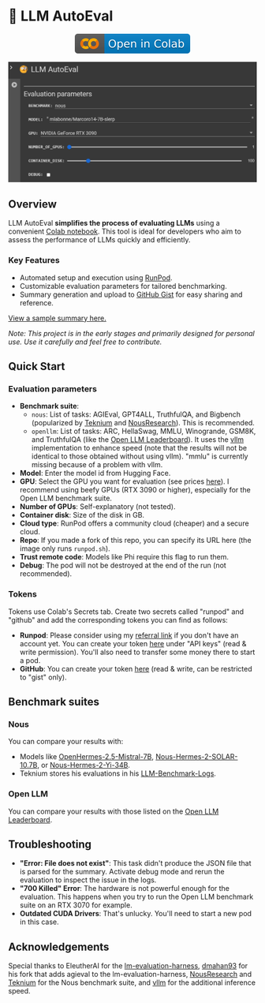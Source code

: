 # 🧐 LLM AutoEval

<p align="center">
<a href="https://colab.research.google.com/drive/1Igs3WZuXAIv9X0vwqiE90QlEPys8e8Oa?usp=sharing"><img src="img/colab.svg" alt="Open In Colab"></a></center>
</p>

<p align="center">
<img src='img/llmautoeval.png'>
</p>

## Overview

LLM AutoEval **simplifies the process of evaluating LLMs** using a convenient [Colab notebook](https://colab.research.google.com/drive/1Igs3WZuXAIv9X0vwqiE90QlEPys8e8Oa?usp=sharing). This tool is ideal for developers who aim to assess the performance of LLMs quickly and efficiently.

### Key Features

* Automated setup and execution using [RunPod](https://runpod.io?ref=9nvk2srl).
* Customizable evaluation parameters for tailored benchmarking.
* Summary generation and upload to [GitHub Gist](https://gist.github.com/) for easy sharing and reference.

[View a sample summary here.](https://gist.github.com/mlabonne/88b21dd9698ffed75d6163ebdc2f6cc8)

*Note: This project is in the early stages and primarily designed for personal use. Use it carefully and feel free to contribute.*

## Quick Start

### Evaluation parameters

* **Benchmark suite**: 
    * `nous`: List of tasks: AGIEval, GPT4ALL, TruthfulQA, and Bigbench (popularized by [Teknium](https://github.com/teknium1) and [NousResearch](https://github.com/NousResearch)). This is recommended.
    * `openllm`: List of tasks: ARC, HellaSwag, MMLU, Winogrande, GSM8K, and TruthfulQA (like the [Open LLM Leaderboard](https://huggingface.co/spaces/HuggingFaceH4/open_llm_leaderboard)). It uses the [vllm](https://docs.vllm.ai/) implementation to enhance speed (note that the results will not be identical to those obtained without using vllm). "mmlu" is currently missing because of a problem with vllm.
* **Model**: Enter the model id from Hugging Face.
* **GPU**: Select the GPU you want for evaluation (see prices [here](https://www.runpod.io/console/gpu-cloud)). I recommend using beefy GPUs (RTX 3090 or higher), especially for the Open LLM benchmark suite.
* **Number of GPUs**: Self-explanatory (not tested).
* **Container disk**: Size of the disk in GB.
* **Cloud type**: RunPod offers a community cloud (cheaper) and a secure cloud.
* **Repo**: If you made a fork of this repo, you can specify its URL here (the image only runs `runpod.sh`).
* **Trust remote code**: Models like Phi require this flag to run them.
* **Debug**: The pod will not be destroyed at the end of the run (not recommended).

### Tokens

Tokens use Colab's Secrets tab. Create two secrets called "runpod" and "github" and add the corresponding tokens you can find as follows:

* **Runpod**: Please consider using my [referral link](https://runpod.io?ref=9nvk2srl) if you don't have an account yet. You can create your token [here](https://www.runpod.io/console/user/settings) under "API keys" (read & write permission). You'll also need to transfer some money there to start a pod.
* **GitHub**: You can create your token [here](https://github.com/settings/tokens) (read & write, can be restricted to "gist" only).

## Benchmark suites

### Nous

You can compare your results with:
* Models like [OpenHermes-2.5-Mistral-7B](https://huggingface.co/teknium/OpenHermes-2.5-Mistral-7B#benchmark-results), [Nous-Hermes-2-SOLAR-10.7B](https://huggingface.co/NousResearch/Nous-Hermes-2-SOLAR-10.7B), or [Nous-Hermes-2-Yi-34B](https://huggingface.co/NousResearch/Nous-Hermes-2-Yi-34B). 
* Teknium stores his evaluations in his [LLM-Benchmark-Logs](https://github.com/teknium1/LLM-Benchmark-Logs).

### Open LLM

You can compare your results with those listed on the [Open LLM Leaderboard](https://huggingface.co/spaces/HuggingFaceH4/open_llm_leaderboard).

## Troubleshooting

* **"Error: File does not exist"**: This task didn't produce the JSON file that is parsed for the summary. Activate debug mode and rerun the evaluation to inspect the issue in the logs.
* **"700 Killed" Error**: The hardware is not powerful enough for the evaluation. This happens when you try to run the Open LLM benchmark suite on an RTX 3070 for example.
* **Outdated CUDA Drivers**: That's unlucky. You'll need to start a new pod in this case.

## Acknowledgements

Special thanks to EleutherAI for the [lm-evaluation-harness](https://github.com/EleutherAI/lm-evaluation-harness), [dmahan93](https://github.com/dmahan93) for his fork that adds agieval to the lm-evaluation-harness, [NousResearch](https://github.com/NousResearch) and [Teknium](https://github.com/teknium1) for the Nous benchmark suite, and 
[vllm](https://docs.vllm.ai/) for the additional inference speed. 

